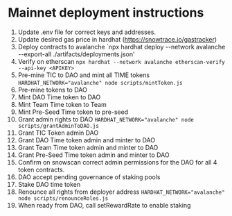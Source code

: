 # Mainnet deployment instructions
1. Update .env file for correct keys and addresses.
1. Update desired gas price in hardhat (https://snowtrace.io/gastracker)
1. Deploy contracts to avalanche `npx hardhat deploy --network avalanche  --export-all ./artifacts/deployments.json'
1. Verify on etherscan `npx hardhat --network avalanche etherscan-verify --api-key <APIKEY>`
1. Pre-mine TIC to DAO and mint all TIME tokens `HARDHAT_NETWORK="avalanche" node scripts/mintToken.js` 
  1. Pre-mine tokens to DAO
  1. Mint DAO Time token to DAO
  1. Mint Team Time token to Team
  1. Mint Pre-Seed Time token to pre-seed
1. Grant admin rights to DAO `HARDHAT_NETWORK="avalanche" node scripts/grantAdminToDAO.js` 
  1. Grant TIC Token admin DAO
  1. Grant DAO Time token admin and minter to DAO
  1. Grant Team Time token admin and minter to DAO
  1. Grant Pre-Seed Time token admin and minter to DAO
1. Confirm on snowscan correct admin permissions for the DAO for all 4 token contracts.
1. DAO accept pending governance of staking pools
1. Stake DAO time token
1. Renounce all rights from deployer address `HARDHAT_NETWORK="avalanche" node scripts/renounceRoles.js` 
1. When ready from DAO, call setRewardRate to enable staking
